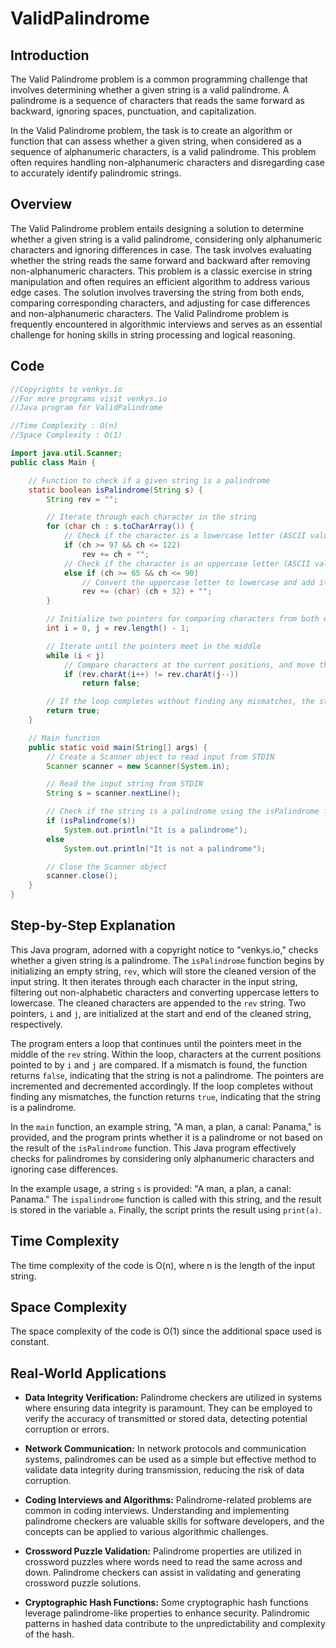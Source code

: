 # ValidPalindrome

## Introduction
The Valid Palindrome problem is a common programming challenge that involves determining whether a given string is a valid palindrome. A palindrome is a sequence of characters that reads the same forward as backward, ignoring spaces, punctuation, and capitalization.

In the Valid Palindrome problem, the task is to create an algorithm or function that can assess whether a given string, when considered as a sequence of alphanumeric characters, is a valid palindrome. This problem often requires handling non-alphanumeric characters and disregarding case to accurately identify palindromic strings.
## Overview
The Valid Palindrome problem entails designing a solution to determine whether a given string is a valid palindrome, considering only alphanumeric characters and ignoring differences in case. The task involves evaluating whether the string reads the same forward and backward after removing non-alphanumeric characters. This problem is a classic exercise in string manipulation and often requires an efficient algorithm to address various edge cases. The solution involves traversing the string from both ends, comparing corresponding characters, and adjusting for case differences and non-alphanumeric characters. The Valid Palindrome problem is frequently encountered in algorithmic interviews and serves as an essential challenge for honing skills in string processing and logical reasoning.
## Code
```java
//Copyrights to venkys.io
//For more programs visit venkys.io 
//Java program for ValidPalindrome

//Time Complexity : O(n)
//Space Complexity : O(1)

import java.util.Scanner;
public class Main {

    // Function to check if a given string is a palindrome
    static boolean isPalindrome(String s) {
        String rev = "";

        // Iterate through each character in the string
        for (char ch : s.toCharArray()) {
            // Check if the character is a lowercase letter (ASCII values 97 to 122)
            if (ch >= 97 && ch <= 122)
                rev += ch + "";
            // Check if the character is an uppercase letter (ASCII values 65 to 90)
            else if (ch >= 65 && ch <= 90)
                // Convert the uppercase letter to lowercase and add it to the 'rev' string
                rev += (char) (ch + 32) + "";
        }

        // Initialize two pointers for comparing characters from both ends of the 'rev' string
        int i = 0, j = rev.length() - 1;

        // Iterate until the pointers meet in the middle
        while (i < j)
            // Compare characters at the current positions, and move the pointers accordingly
            if (rev.charAt(i++) != rev.charAt(j--))
                return false;

        // If the loop completes without finding any mismatches, the string is a palindrome
        return true;
    }

    // Main function
    public static void main(String[] args) {
        // Create a Scanner object to read input from STDIN
        Scanner scanner = new Scanner(System.in);

        // Read the input string from STDIN
        String s = scanner.nextLine();

        // Check if the string is a palindrome using the isPalindrome function
        if (isPalindrome(s))
            System.out.println("It is a palindrome");
        else
            System.out.println("It is not a palindrome");

        // Close the Scanner object
        scanner.close();
    }
}

```

## Step-by-Step Explanation


This Java program, adorned with a copyright notice to "venkys.io," checks whether a given string is a palindrome. The `isPalindrome` function begins by initializing an empty string, `rev`, which will store the cleaned version of the input string. It then iterates through each character in the input string, filtering out non-alphabetic characters and converting uppercase letters to lowercase. The cleaned characters are appended to the `rev` string. Two pointers, `i` and `j`, are initialized at the start and end of the cleaned string, respectively.

The program enters a loop that continues until the pointers meet in the middle of the `rev` string. Within the loop, characters at the current positions pointed to by `i` and `j` are compared. If a mismatch is found, the function returns `false`, indicating that the string is not a palindrome. The pointers are incremented and decremented accordingly. If the loop completes without finding any mismatches, the function returns `true`, indicating that the string is a palindrome.

In the `main` function, an example string, "A man, a plan, a canal: Panama," is provided, and the program prints whether it is a palindrome or not based on the result of the `isPalindrome` function. This Java program effectively checks for palindromes by considering only alphanumeric characters and ignoring case differences.

In the example usage, a string `s` is provided: "A man, a plan, a canal: Panama." The `ispalindrome` function is called with this string, and the result is stored in the variable `a`. Finally, the script prints the result using `print(a)`.

## Time Complexity 
The time complexity of the code is O(n), where n is the length of the input string.

## Space Complexity
The space complexity of the code is O(1) since the additional space used is constant.

## Real-World Applications

- **Data Integrity Verification:**
  Palindrome checkers are utilized in systems where ensuring data integrity is paramount. They can be employed to verify the accuracy of transmitted or stored data, detecting potential corruption or errors.

- **Network Communication:**
  In network protocols and communication systems, palindromes can be used as a simple but effective method to validate data integrity during transmission, reducing the risk of data corruption.

- **Coding Interviews and Algorithms:**
  Palindrome-related problems are common in coding interviews. Understanding and implementing palindrome checkers are valuable skills for software developers, and the concepts can be applied to various algorithmic challenges.

- **Crossword Puzzle Validation:**
  Palindrome properties are utilized in crossword puzzles where words need to read the same across and down. Palindrome checkers can assist in validating and generating crossword puzzle solutions.

- **Cryptographic Hash Functions:**
  Some cryptographic hash functions leverage palindrome-like properties to enhance security. Palindromic patterns in hashed data contribute to the unpredictability and complexity of the hash.
